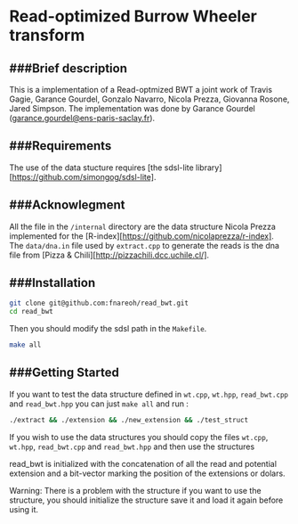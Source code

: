 Read-optimized Burrow Wheeler transform
=========

###Brief description
-----------
This is a implementation of a Read-optmized BWT a joint work of Travis Gagie, Garance Gourdel, Gonzalo Navarro, Nicola Prezza, Giovanna Rosone, Jared Simpson.
The implementation was done by Garance Gourdel (garance.gourdel@ens-paris-saclay.fr).

###Requirements
------------
The use of the data stucture requires [the sdsl-lite library][https://github.com/simongog/sdsl-lite].

###Acknowlegment
------------
All the file in the `/internal` directory are the data structure Nicola Prezza implemented for the [R-index][https://github.com/nicolaprezza/r-index]. The `data/dna.in` file used by `extract.cpp` to generate the reads is the dna file from [Pizza & Chili][http://pizzachili.dcc.uchile.cl/].

###Installation
------------
```sh
git clone git@github.com:fnareoh/read_bwt.git
cd read_bwt
```
Then you should modify the sdsl path in the `Makefile`.
```sh
make all
```

###Getting Started
------------
If you want to test the data structure defined in `wt.cpp`, `wt.hpp`, `read_bwt.cpp` and `read_bwt.hpp` you can just `make all` and run :
```sh
./extract && ./extension && ./new_extension && ./test_struct
```
If you wish to use the data structures you should copy the files `wt.cpp`, `wt.hpp`, `read_bwt.cpp` and `read_bwt.hpp` and then use the structures

read_bwt is initialized with the concatenation of all the read and potential extension and a bit-vector marking the position of the extensions or dolars.

Warning: There is a problem with the structure if you want to use the structure, you should initialize the structure save it and load it again before using it.
